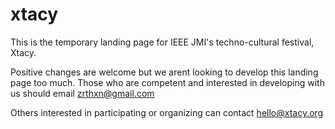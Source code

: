 # xtacy
This is the temporary landing page for IEEE JMI's techno-cultural festival, Xtacy.

Positive changes are welcome but we arent looking to develop this landing page too much. Those who are competent and interested in developing with us should email zrthxn@gmail.com

Others interested in participating or organizing can contact hello@xtacy.org